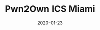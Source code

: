 ---
date: 2020-01-23
title: Pwn2Own ICS Miami
external_url: https://twitter.com/thezdi/status/1220453092212256770
type: Pwn2Own
---